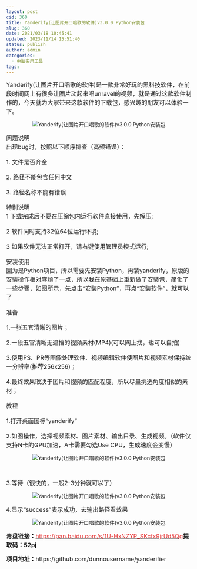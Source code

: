 ```yaml
---
layout: post
cid: 360
title: Yanderify(让图片开口唱歌的软件)v3.0.0 Python安装包
slug: 360
date: 2021/03/18 10:45:41
updated: 2023/11/14 15:51:40
status: publish
author: admin
categories: 
  - 电脑实用工具
tags: 
---
```



<div alt="潮男心博客 www.cnx0.com">
	<p>
		<span style="font-size:16px;">Yanderify(让图片开口唱歌的软件)是一款非常好玩的黑科技软件，在前段时间网上有很多让图片动起来唱unravel的视频，就是通过这款软件制作的，今天就为大家带来这款软件的下载包，感兴趣的朋友可以体验一下。</span> 
	</p>
	<p style="text-align:center;">
		<img src="https://www.kjsv.com/download/image/2021/03/17/20210317195019_573831.png" alt="Yanderify(让图片开口唱歌的软件)v3.0.0 Python安装包" title="Yanderify(让图片开口唱歌的软件)v3.0.0 Python安装包" align="" /> 
	</p>
	<p>
		<span style="font-size:16px;">问题说明</span><br />
<span style="font-size:16px;">出现bug时，按照以下顺序排查（高频错误）：</span><br />
<br />
<span style="font-size:16px;">1. 文件是否齐全</span><br />
<br />
<span style="font-size:16px;">2. 路径不能包含任何中文</span><br />
<br />
<span style="font-size:16px;">3. 路径名称不能有错误</span><br />
<br />
<span style="font-size:16px;">特别说明</span><br />
<span style="font-size:16px;">1 下载完成后不要在压缩包内运行软件直接使用，先解压;</span><br />
<br />
<span style="font-size:16px;">2 软件同时支持32位64位运行环境;</span><br />
<br />
<span style="font-size:16px;">3 如果软件无法正常打开，请右键使用管理员模式运行;</span><br />
<br />
<span style="font-size:16px;">安装使用</span><br />
<span style="font-size:16px;">因为是Python项目，所以需要先安装Python，再装yanderify，原版的安装操作相对麻烦了一点，所以我在原基础上重新做了安装包，简化了一些步骤，如图所示，先点击“安装Python”，再点“安装软件”，就可以了</span><br />
<br />
<span style="font-size:16px;">准备</span><br />
<br />
<span style="font-size:16px;">1.一张五官清晰的图片；</span><br />
<br />
<span style="font-size:16px;">2.一段五官清晰无遮挡的视频素材(MP4)(可以网上找，也可以自拍)</span><br />
<br />
<span style="font-size:16px;">3.使用PS、PR等图像处理软件、视频编辑软件使图片和视频素材保持统一分辨率(推荐256x256)；</span><br />
<br />
<span style="font-size:16px;">4.最终效果取决于图片和视频的匹配程度，所以尽量挑选角度相似的素材；</span><br />
<br />
<span style="font-size:16px;">教程</span><br />
<br />
<span style="font-size:16px;">1.打开桌面图标“yanderify”</span><br />
<br />
<span style="font-size:16px;">2.如图操作，选择视频素材、图片素材、输出目录、生成视频。（软件仅支持N卡的GPU加速，A卡需要勾选Use CPU，生成速度会变慢）</span> 
	</p>
	<div style="text-align:center;">
		<span style="font-size:16px;"></span><img src="https://www.kjsv.com/download/image/2021/03/17/20210317195047_140306.png" alt="Yanderify(让图片开口唱歌的软件)v3.0.0 Python安装包" title="Yanderify(让图片开口唱歌的软件)v3.0.0 Python安装包" align="" /> 
	</div>
	<p>
		<br />
	</p>
	<p>
		<span style="font-size:16px;">3.等待（很快的，一般2-3分钟就可以了）</span> 
	</p>
	<p style="text-align:center;">
		<span style="font-size:16px;"></span><img src="https://www.kjsv.com/download/image/2021/03/17/20210317195105_872038.png" alt="Yanderify(让图片开口唱歌的软件)v3.0.0 Python安装包" title="Yanderify(让图片开口唱歌的软件)v3.0.0 Python安装包" align="" /><span style="font-size:16px;"></span> 
	</p>
	<p>
		<span style="font-size:16px;">4.显示“success”表示成功，去输出路径看效果</span> 
	</p>
	<p style="text-align:center;">
		<span style="font-size:16px;"></span><img src="https://www.kjsv.com/download/image/2021/03/17/20210317195122_653091.png" alt="Yanderify(让图片开口唱歌的软件)v3.0.0 Python安装包" title="Yanderify(让图片开口唱歌的软件)v3.0.0 Python安装包" align="" /> 
	</p>
	<p>
		<span style="background-color:#FFFFFF;font-size:16px;"><span style="font-size:16px;"><span style="font-weight:700;font-size:16px;">毒盘链接：</span></span></span><span style="background-color:#FFFFFF;"><span><a href="https://pan.baidu.com/s/1U-HxNZYP_SKcfx9jrUd5Qg" target="_blank"><span style="color:#E53333;font-size:16px;">https://pan.baidu.com/s/1U-HxNZYP_SKcfx9jrUd5Qg</span></a></span></span><span style="background-color:#FFFFFF;font-size:16px;"><span style="font-size:16px;"><span style="font-weight:700;font-size:16px;">提取码：52pj</span></span></span><span style="background-color:#FFFFFF;font-size:16px;"><span style="font-size:16px;">&nbsp;</span></span> 
	</p>
	<p>
		<span style="background-color:#FFFFFF;font-size:16px;"><span style="font-size:16px;"><span style="font-weight:700;font-size:16px;">项目地址：</span></span></span><span style="background-color:#FFFFFF;font-size:16px;"><span style="font-size:16px;">https://github.com/dunnousername/yanderifier</span></span><span style="font-size:16px;"></span> 
	</p>
	<p>
		<br />
	</p>
</div>